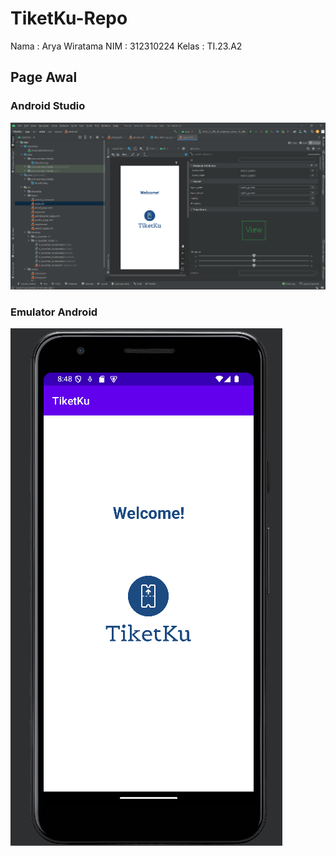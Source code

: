 # TiketKu-Repo

Nama : Arya Wiratama
NIM : 312310224
Kelas : TI.23.A2


## Page Awal
### Android Studio
![page-awal](/screenshoot/awal_studio.png)
### Emulator Android 
![page-awal-hp](/screenshoot/awal_hp.png)

